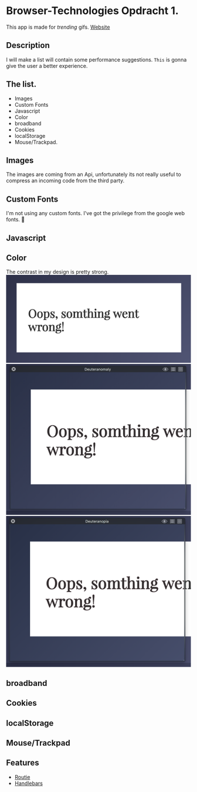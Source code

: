 # Browser-Technologies Opdracht 1.
This app is made for  _trending_ gifs.
[Website](https://senmetsu.github.io/wafs/.)

## Description
I will make a list will contain some performance suggestions. `This` is gonna give the user a better experience.

## The list.
* Images
* Custom Fonts
* Javascript
* Color
* broadband
* Cookies
* localStorage
* Mouse/Trackpad.

## Images
The images are coming from an Api, unfortunately its not really useful to compress an incoming code from the third party.

## Custom Fonts
I'm not using any custom fonts. I've got the privilege from the google web fonts. :clap:

## Javascript


## Color
The contrast in my design is pretty strong.
![without color blindness](images/normal.png)![first](images/2.png)![second](images/3.png)


## broadband
## Cookies
## localStorage
## Mouse/Trackpad

## Features
* [Routie](http://projects.jga.me/routie/)
* [Handlebars](http://handlebarsjs.com/)
